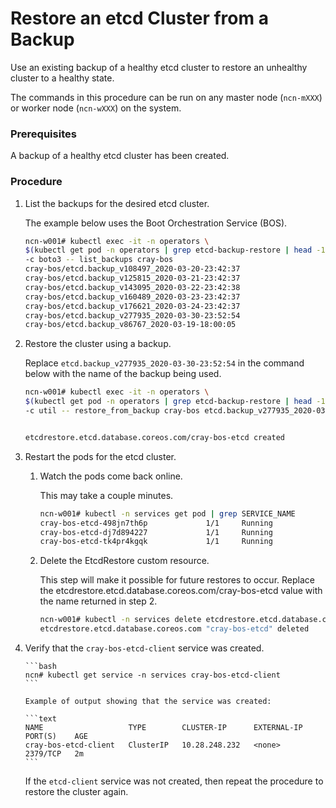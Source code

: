 # Restore an etcd Cluster from a Backup

Use an existing backup of a healthy etcd cluster to restore an unhealthy cluster to a healthy state.

The commands in this procedure can be run on any master node \(`ncn-mXXX`\) or worker node \(`ncn-wXXX`\) on the system.

### Prerequisites

A backup of a healthy etcd cluster has been created.


### Procedure

1. List the backups for the desired etcd cluster.

    The example below uses the Boot Orchestration Service \(BOS\).

    ```bash
    ncn-w001# kubectl exec -it -n operators \
    $(kubectl get pod -n operators | grep etcd-backup-restore | head -1 | awk '{print $1}') \
    -c boto3 -- list_backups cray-bos
    cray-bos/etcd.backup_v108497_2020-03-20-23:42:37
    cray-bos/etcd.backup_v125815_2020-03-21-23:42:37
    cray-bos/etcd.backup_v143095_2020-03-22-23:42:38
    cray-bos/etcd.backup_v160489_2020-03-23-23:42:37
    cray-bos/etcd.backup_v176621_2020-03-24-23:42:37
    cray-bos/etcd.backup_v277935_2020-03-30-23:52:54
    cray-bos/etcd.backup_v86767_2020-03-19-18:00:05
    ```

2. Restore the cluster using a backup.

    Replace `etcd.backup_v277935_2020-03-30-23:52:54` in the command below with the name of the backup being used.

    ```bash
    ncn-w001# kubectl exec -it -n operators \
    $(kubectl get pod -n operators | grep etcd-backup-restore | head -1 | awk '{print $1}') \
    -c util -- restore_from_backup cray-bos etcd.backup_v277935_2020-03-30-23:52:54


    etcdrestore.etcd.database.coreos.com/cray-bos-etcd created
    ```

3. Restart the pods for the etcd cluster.

    1.  Watch the pods come back online.

        This may take a couple minutes.

        ```bash
        ncn-w001# kubectl -n services get pod | grep SERVICE_NAME
        cray-bos-etcd-498jn7th6p             1/1     Running              0          4h1m
        cray-bos-etcd-dj7d894227             1/1     Running              0          3h59m
        cray-bos-etcd-tk4pr4kgqk             1/1     Running              0          4
        ```

    2.  Delete the EtcdRestore custom resource.

        This step will make it possible for future restores to occur. Replace the etcdrestore.etcd.database.coreos.com/cray-bos-etcd value with the name returned in step 2.

        ```bash
        ncn-w001# kubectl -n services delete etcdrestore.etcd.database.coreos.com/cray-bos-etcd
        etcdrestore.etcd.database.coreos.com "cray-bos-etcd" deleted
        ```
        
4. Verify that the `cray-bos-etcd-client` service was created.

       ```bash
       ncn# kubectl get service -n services cray-bos-etcd-client
       ```

       Example of output showing that the service was created:    

       ```text
       NAME                   TYPE        CLUSTER-IP      EXTERNAL-IP   PORT(S)    AGE
       cray-bos-etcd-client   ClusterIP   10.28.248.232   <none>        2379/TCP   2m
       ```
   
      If the `etcd-client` service was not created, then repeat the procedure to restore the cluster again.
   
